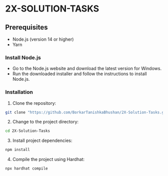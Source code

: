 # 2X-SOLUTION-TASKS


## Prerequisites
- Node.js (version 14 or higher)
- Yarn

### Install Node.js
- Go to the Node.js website and download the latest version for Windows.
- Run the downloaded installer and follow the instructions to install Node.js.

### Installation

1. Clone the repository:
```bash
git clone "https://github.com/BorkarTanishkaBhushan/2X-Solution-Tasks.git"
```

2. Change to the project directory:
```bash
cd 2X-Solution-Tasks

```
3. Install project dependencies:
```bash
npm install
```

4. Compile the project using Hardhat:
```bash
npx hardhat compile
```

